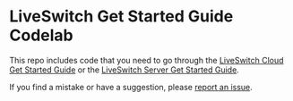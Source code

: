 # LiveSwitch Get Started Guide Codelab

This repo includes code that you need to go through the [LiveSwitch Cloud Get Started Guide](https://developer.liveswitch.io/liveswitch-cloud/get-started/intro.html) or the [LiveSwitch Server Get Started Guide](https://developer.liveswitch.io/liveswitch-server/get-started/intro.html).

If you find a mistake or have a suggestion, please [report an issue](https://github.com/liveswitch/liveswitch-codelabs/issues).
